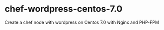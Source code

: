 # chef-wordpress-centos-7.0
Create a chef node with wordpress on Centos 7.0 with Nginx and PHP-FPM

